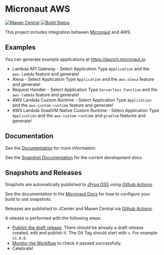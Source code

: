 # Micronaut AWS

[![Maven Central](https://img.shields.io/maven-central/v/io.micronaut.aws/micronaut-aws-common.svg?label=Maven%20Central)](https://search.maven.org/search?q=g:%22io.micronaut.aws%22%20AND%20a:%22micronaut-aws-common%22)
[![Build Status](https://github.com/micronaut-projects/micronaut-aws/workflows/Java%20CI/badge.svg)](https://github.com/micronaut-projects/micronaut-aws/actions)

This project includes integration between [Micronaut](http://micronaut.io) and AWS.

## Examples

You can generate example applications at https://launch.micronaut.io:

* Lambda API Gateway - Select Application Type `Application` and the `aws-lambda` feature and generate!
* Alexa - Select Application Type `Application` and the `aws-alexa` feature and generate!
* Request Handler - Select Application Type  `Serverless Function` and the `aws-lambda` feature and generate!
* AWS Lambda Custom Runtime - Select Application Type `Application` and the `aws-custom-runtime` feature and generate!
* AWS Lambda GraalVM Native Custom Runtime - Select Application Type `Application` and the `aws-custom-runtime` and `graalvm` features and generate!

## Documentation

See the [Documentation](https://micronaut-projects.github.io/micronaut-aws/latest/guide) for more information.

See the [Snapshot Documentation](https://micronaut-projects.github.io/micronaut-aws/snapshot/guide) for the current development docs.

## Snapshots and Releases

Snaphots are automatically published to [JFrog OSS](https://oss.jfrog.org/artifactory/oss-snapshot-local/) using [Github Actions](https://github.com/micronaut-projects/micronaut-aws/actions).

See the documentation in the [Micronaut Docs](https://docs.micronaut.io/latest/guide/index.html#usingsnapshots) for how to configure your build to use snapshots.

Releases are published to JCenter and Maven Central via [Github Actions](https://github.com/micronaut-projects/micronaut-aws/actions).

A release is performed with the following steps:

- [Publish the draft release](https://github.com/micronaut-projects/micronaut-aws/releases). There should be already a draft release created, edit and publish it. The Git Tag should start with `v`. For example `v1.0.0`.
- [Monitor the Workflow](https://github.com/micronaut-projects/micronaut-aws/actions?query=workflow%3ARelease) to check it passed successfully.
- Celebrate!
